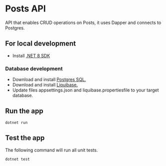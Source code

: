 # Posts API 
API that enables CRUD operations on Posts, it uses Dapper and connects to Postgres.

## For local development 
 - Install [.NET 8 SDK](https://dotnet.microsoft.com/en-us/download/dotnet/8.0)


### Database development 
 - Download and install [Postgres SQL.](https://www.postgresql.org/)
 - Download and install [Liquibase.](https://docs.liquibase.com/start/install/home.html)
 - Update files appsettings.json and liquibase.propertiesfile to your target database. 

## Run the app
    dotnet run

## Test the app
The following command will run all unit tests.

    dotnet test 


